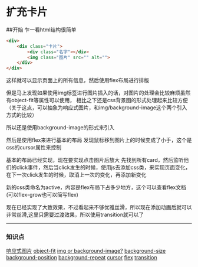 # 扩充卡片
##开始
乍一看html结构很简单
```html
<div>
    <div class="卡片">
        <div class="名字"></div>
        <img class="图片" src="" alt="">
    </div>
</div>
```
这样就可以显示页面上的所有信息，然后使用flex布局进行排版

但是马上发现如果使用img标签进行图片插入的话，对图片的处理会比较麻烦虽然有object-fit等属性可以使用，
相比之下还是css背景图的形式处理起来比较方便
（关于这点，可以抽象为响应式图片，和img/background-image这个两个引入方式的比较）

所以还是使用background-image的形式来引入

然后是使用flex来进行基本的布局
发现鼠标移到图片上的时候变成了小手，这个是css的cursor属性来控制

基本的布局已经实现，现在要实现点击图片后放大
先找到所有card，然后监听他们的click事件，然后当click发生的时候，使用js去添加css类，来实现页面变化，
在下一次click发生的时候，取消上一次的变化，再添加新变化

新的css类命名为active，内容是flex布局下占多少地方，这个可以查看flex文档(可以flex-grow也可以简写flex)

现在已经实现了大致效果，不过看起来不够优雅丝滑，所以现在添加动画后就可以非常丝滑,这里只需要过渡效果，所以使用transition就可以了







---
### 知识点
[响应式图片](https://developer.mozilla.org/zh-CN/docs/Learn/HTML/Multimedia_and_embedding/Responsive_images)
[object-fit](https://developer.mozilla.org/zh-CN/docs/Web/CSS/object-fit)
[img or background-image?](https://juejin.cn/post/6844904185612206088)
[background-size](https://developer.mozilla.org/zh-CN/docs/Web/CSS/background-size)
[background-position](https://developer.mozilla.org/zh-CN/docs/Web/CSS/background-position)
[background-repeat](https://developer.mozilla.org/zh-CN/docs/Web/CSS/background-repeat)
[cursor](https://developer.mozilla.org/zh-CN/docs/Web/CSS/cursor)
[flex](https://developer.mozilla.org/zh-CN/docs/Web/CSS/flex)
[transition](https://developer.mozilla.org/zh-CN/docs/Web/CSS/transition)

